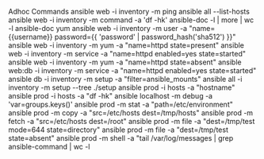 Adhoc Commands 
ansible web -i inventory -m ping
ansible all --list-hosts
ansible web -i inventory -m command -a 'df -hk'
ansible-doc -l | more | wc -l
ansible-doc yum
ansible web -i inventory -m user -a "name={{username}} password={{ 'password' | password_hash('sha512') }}"
ansible web -i inventory -m yum -a "name=httpd state=present"
ansible web -i inventory -m service -a "name=httpd enabled=yes state=started"
ansible web -i inventory -m yum -a "name=httpd state=absent"
ansible web:db -i inventory -m service -a "name=httpd enabled=yes state=started"
ansible db -i inventory -m setup -a "filter=ansible_mounts"
ansible all -i inventory -m setup --tree ./setup
ansible prod -i hosts -a "hostname"
ansible prod -i hosts -a "df -hk"
ansible localhost -m debug -a 'var=groups.keys()'
ansible prod -m stat -a "path=/etc/environment"
ansible prod -m copy -a "src=/etc/hosts dest=/tmp/hosts"
ansible prod -m fetch -a "src=/etc/hosts dest=/root"
ansible prod -m file -a "dest=/tmp/test mode=644 state=directory"
ansible prod -m file -a "dest=/tmp/test state=absent"
ansible prod  -m shell -a "tail /var/log/messages | grep ansible-command | wc -l 
